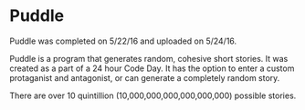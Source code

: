 # Puddle
Puddle was completed on 5/22/16 and uploaded on 5/24/16.

Puddle is a program that generates random, cohesive short stories. It was created as a part of a 24 hour Code Day. 
It has the option to enter a custom protaganist and antagonist, or can generate a completely random story.

There are over 10 quintillion (10,000,000,000,000,000,000) possible stories.
